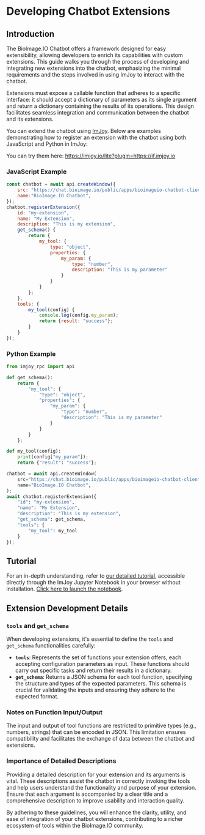 # Developing Chatbot Extensions

## Introduction
The BioImage.IO Chatbot offers a framework designed for easy extensibility, allowing developers to enrich its capabilities with custom extensions. This guide walks you through the process of developing and integrating new extensions into the chatbot, emphasizing the minimal requirements and the steps involved in using ImJoy to interact with the chatbot.

Extensions must expose a callable function that adheres to a specific interface: it should accept a dictionary of parameters as its single argument and return a dictionary containing the results of its operations. This design facilitates seamless integration and communication between the chatbot and its extensions.

You can extend the chatbot using [ImJoy](https://imjoy.io).
Below are examples demonstrating how to register an extension with the chatbot using both JavaScript and Python in ImJoy:

You can try them here: https://imjoy.io/lite?plugin=https://if.imjoy.io

### JavaScript Example
```javascript
const chatbot = await api.createWindow({
    src: "https://chat.bioimage.io/public/apps/bioimageio-chatbot-client/chat",
    name:"BioImage.IO Chatbot",
});
chatbot.registerExtension({
    id: "my-extension",
    name: "My Extension",
    description: "This is my extension",
    get_schema() {
        return {
            my_tool: {
                type: "object",
                properties: {
                    my_param: {
                        type: "number",
                        description: "This is my parameter"
                    }
                }
            }
        };
    },
    tools: {
        my_tool(config) {
            console.log(config.my_param);
            return {result: "success"};
        }
    }
});
```

### Python Example
```python
from imjoy_rpc import api

def get_schema():
    return {
        "my_tool": {
            "type": "object",
            "properties": {
                "my_param": {
                    "type": "number",
                    "description": "This is my parameter"
                }
            }
        }
    };

def my_tool(config):
    print(config["my_param"]);
    return {"result": "success"};

chatbot = await api.createWindow(
    src="https://chat.bioimage.io/public/apps/bioimageio-chatbot-client/chat",
    name="BioImage.IO Chatbot",
);
await chatbot.registerExtension({
    "id": "my-extension",
    "name": "My Extension",
    "description": "This is my extension",
    "get_schema": get_schema,
    "tools": {
        "my_tool": my_tool
    }
});
```

## Tutorial
For an in-depth understanding, refer to [our detailed tutorial](./bioimage-chatbot-extension-tutorial.ipynb), accessible directly through the ImJoy Jupyter Notebook in your browser without installation. [Click here to launch the notebook](https://imjoy-notebook.netlify.app/lab/index.html?load=https://raw.githubusercontent.com/bioimage-io/bioimageio-chatbot/main/docs/bioimage-chatbot-extension-tutorial.ipynb&open=1).

## Extension Development Details

### `tools` and `get_schema`
When developing extensions, it's essential to define the `tools` and `get_schema` functionalities carefully:
- **`tools`**: Represents the set of functions your extension offers, each accepting configuration parameters as input. These functions should carry out specific tasks and return their results in a dictionary.
- **`get_schema`**: Returns a JSON schema for each tool function, specifying the structure and types of the expected parameters. This schema is crucial for validating the inputs and ensuring they adhere to the expected format.

### Notes on Function Input/Output
The input and output of tool functions are restricted to primitive types (e.g., numbers, strings) that can be encoded in JSON. This limitation ensures compatibility and facilitates the exchange of data between the chatbot and extensions.

### Importance of Detailed Descriptions
Providing a detailed description for your extension and its arguments is vital. These descriptions assist the chatbot in correctly invoking the tools and help users understand the functionality and purpose of your extension. Ensure that each argument is accompanied by a clear title and a comprehensive description to improve usability and interaction quality.

By adhering to these guidelines, you will enhance the clarity, utility, and ease of integration of your chatbot extensions, contributing to a richer ecosystem of tools within the BioImage.IO community.
